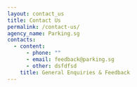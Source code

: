 ```yaml
---
layout: contact_us
title: Contact Us
permalink: /contact-us/
agency_name: Parking.sg
contacts:
  - content:
      - phone: ""
      - email: feedback@parking.sg
      - other: dsfdfsd
    title: General Enquiries & Feedback
---
```

